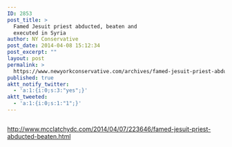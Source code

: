```yaml
---
ID: 2853
post_title: >
  Famed Jesuit priest abducted, beaten and
  executed in Syria
author: NY Conservative
post_date: 2014-04-08 15:12:34
post_excerpt: ""
layout: post
permalink: >
  https://www.newyorkconservative.com/archives/famed-jesuit-priest-abducted-beaten-and-executed-in-syria/
published: true
aktt_notify_twitter:
  - 'a:1:{i:0;s:3:"yes";}'
aktt_tweeted:
  - 'a:1:{i:0;s:1:"1";}'
---
```

<p><img src="http://www.newyorkconservative.com/wp-content/uploads/2014/04/040814_1912_FamedJesuit1.jpg" alt="" />
	</p><p><a href="http://www.mcclatchydc.com/2014/04/07/223646/famed-jesuit-priest-abducted-beaten.html">http://www.mcclatchydc.com/2014/04/07/223646/famed-jesuit-priest-abducted-beaten.html</a>
	</p>